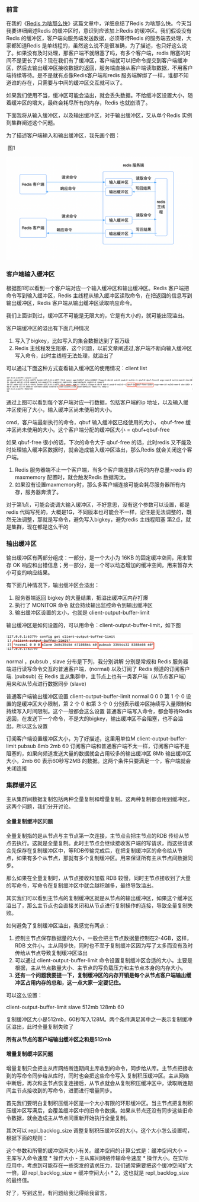 ### 前言

在我的《[Redis 为啥那么快](https://blog.csdn.net/xingjigongsi/article/details/136489988?spm=1001.2014.3001.5502)》这篇文章中，详细总结了Redis 为啥那么快。今天当我要详细阐述Redis 的缓冲区时，意识到应该加上Redis 的缓冲区。我们假设没有Redis 的缓冲区，客户端向服务端发送数据，必须等待Redis 的服务端去处理，大家都知道Redis 是单线程的，虽然这么说不是很准确，为了描述，也只好这么说了。如果没有及时处理，那客户端不就阻塞了吗，有多个客户端，redis 阻塞的时间不是更长了吗？现在我们有了缓冲区，客户端就可以把命令提交到客户端缓冲区，然后去输出缓冲区接收数据的返回，服务端直接从客户端读取数据，不用客户端持续等待。是不是就有点像Redis客户端和redis 服务端解绑了一样，谁都不知道谁的存在，只需要与中间的缓冲区交互就可以了。

如果我们使用不当，缓冲区可能会溢出，就会丢失数据。不给缓冲区设置大小，随着缓冲区的增大，最终会耗尽所有的内存，Redis 也就崩溃了。

下面我将从输入缓冲区，以及输出缓冲区，对于输出缓冲区，又从单个Redis 实例 到集群阐述这个问题。

为了描述客户端输入和输出缓冲区，我先画个图：

​										图1

<img src="../images/redis-buffer1.png" alt="image-20240311124304842" style="zoom:50%;" />

### 客户端输入缓冲区

根据图1可以看到一个客户端对应一个输入缓冲区和输出缓冲区。Redis 客户端把命令写到输入缓冲区，Redis 主线程从输入缓冲区读取命令，在把返回的信息写到输出缓冲区，Redis 客户端从输出缓冲区读取响应命令。

我们上面讲到过，缓冲区不可能是无限大的，它是有大小的，就可能出现溢出。

客户端缓冲区的溢出有下面几种情况

1. 写入了bigkey，比如写入的集合数据达到了百万级
2. Redis 主线程发生阻塞，这个问题，以前文章阐述过,客户端不断向输入缓冲区写入命令，此时主线程无法处理，就溢出了

可以通过下面这种方式查看输入缓冲区的使用情况：client list 

![image-20240311120420835](../images/redis-buffer2.png)

通过上图可以看到每个客户端对应一行数据，包括客户端的ip 地址，以及输入缓冲区使用了大小，输入缓冲区尚未使用的大小。

cmd，客户端最新执行的命令，qbuf 输入缓冲区已经使用的大小， qbuf-free 缓冲区尚未使用的大小。这个客户端分配的缓冲区大小 = qbuf+qbuf-free 

如果 qbuf-free  很小的话，下次的命令大于 qbuf-free 的话，此时redis 又不能及时处理输入缓冲区数据时，就会造成输入缓冲区溢出，那么Redis 就会关闭这个客户端。

1. Redis 服务器端不止一个客户端，当多个客户端连接占用的内存总量>redis 的 maxmemory 配置时，就会触发Redis 数据淘汰。
2. 如果没有设置maxmemory时，那么多客户端连接可能会耗尽服务器所有内存，服务器奔溃了。

对于第1点，可能会说调大输入缓冲区，不好意思，没有这个参数可以设置，都是redis 代码写死的，大概是1G，不同版本也可能会不一样，记住是无法调整的，既然无法调整，那就是写命令，避免写入bigkey，避免redis 主线程阻塞
第2点，就是集群，现在都是这么干的

### 输出缓冲区

输出缓冲区有两部分组成：一部分，是一个大小为 16KB 的固定缓冲空间，用来暂存 OK 响应和出错信息；另一部分，是一个可以动态增加的缓冲空间，用来暂存大小可变的响应结果。

有下面几种情况下，输出缓冲区会溢出：

1. 服务器端返回 bigkey 的大量结果，把溢出缓冲区内存打爆
2. 执行了 MONITOR 命令 就会持续输出监控命令到输出缓冲区
3. 输出缓冲区设置的太小，也就是 client-output-buffer-limit

输出缓冲区是如何设置的，可以用命令：client-output-buffer-limit，如下图

![image-20240311123534145](../images/redis-buffer3.png)

normal ，pubsub , slave 分布是下列，我分别讲解
分别是常规和 Redis 服务器端进行读写命令交互的普通客户端，(normal)
以及订阅了 Redis 频道的订阅客户端. (pubsub)
在 Redis 主从集群中，主节点上也有一类客户端（从节点客户端）用来和从节点进行数据同步 (slave)

普通客户端输出缓冲区设置
client-output-buffer-limit normal 0 0 0 
第 1 个 0 设置的是缓冲区大小限制，第 2 个 0 和第 3 个 0 分别表示缓冲区持续写入量限制和持续写入时间限制。这个一般都会这么设置
普通客户端写入命令，都会等待Redis 返回，在发送下一个命令，不是大的bigkey，输出缓冲区不会阻塞，也不会溢出。所以这么设置

订阅客户端设置缓冲区大小，为了好描述，这里用单位M
client-output-buffer-limit pubsub 8mb 2mb 60
订阅客户端和普通客户端不太一样，订阅客户端不是阻塞的，如果向频道发送大量的数据就会占用较多的输出缓冲区
8Mb 输出缓冲区大小，2mb 60 表示60秒写2MB 的数据。这两个条件只要满足一个，客户端就会关闭连接

### 集群缓冲区

主从集群间数据复制包括两种全量复制和增量复制。这两种复制都会用到缓冲区，这两个问题，我们分开讨论。

#### 全量复制缓冲区问题

全量复制指的是从节点与主节点第一次连接，主节点会把主节点的RDB 传给从节点去执行。这就是全量复制。此时主节点会继续接收客户端的写请求，而这些请求会先保存在复制缓冲区中，等RDB传输完成后，在把复制缓冲区的命令给从节点，如果有多个从节点，那就有多个复制缓冲区。用来保证所有主从节点间数据同步。

那么如果在全量复制时，从节点接收和加载 RDB 较慢，同时主节点接收到了大量的写命令，写命令在复制缓冲区中就会越积越多，最终导致溢出。

其实我们可以看到主节点的复制缓冲区就是从节点的输出缓冲区，如果这个缓冲区溢出了，那么主节点也会直接关闭和从节点进行复制操作的连接，导致全量复制失败。

如何避免了复制缓冲区溢出，我感觉有两点：

1. 控制主节点保存数据量的大小，一般会把主节点数据量控制在2-4GB，这样，RDB 文件小，主从同步快，同时也不至于复制缓冲区因为写了太多而没有及时传给从节点导致复制缓冲区溢出
2. 可以通过 client-output-buffer-limit 命令设置复制缓冲区合适的大小。主要是根据，主从节点数量大小、主节点的写负载压力和主节点本身的内存大小。
3. **还有一个问题我要提一下，复制缓冲区的内存开销是每个从节点客户端输出缓冲区占用内存的总和，这一点大家一定要记住。**

可以这么设置：

client-output-buffer-limit slave 512mb 128mb 60

复制缓冲区大小是512mb，60秒写入128M。两个条件满足其中之一表示复制缓冲区溢出，此时全量复制失败了

**所有从节点的客户端输出缓冲区之和是512mb**

#### 增量复制缓冲区问题

增量复制只会把主从库网络断连期间主库收到的命令，同步给从库。主节点把接收到的写命令同步给从库时，同时也会把这些命令写入
复制积压缓冲区。主从网络中断后，再次和主节点恢复连接后，从节点就会从复制积压缓冲区中，读取断连期间主节点接收到的写命令，进而进行增量同步。

首先我们要明白复制积压缓冲区是一个大小有限的环形缓冲区。当主节点把复制积压缓冲区写满后，会覆盖缓冲区中的旧命令数据。如果从节点还没有同步这些旧命令数据，就会造成主从节点间重新开始执行全量复制。

其次可以 repl_backlog_size 调整复制积压缓冲区的大小，这个大小怎么设置呢，根据下面的规则：

这个参数和所需的缓冲空间大小有关。缓冲空间的计算公式是：缓冲空间大小 = 主库写入命令速度 * 操作大小 - 主从库间网络传输命令速度 * 操作大小。在实际应用中，考虑到可能存在一些突发的请求压力，我们通常需要把这个缓冲空间扩大一倍，即 repl_backlog_size = 缓冲空间大小 * 2，这也就是 repl_backlog_size 的最终值。

好了，写到这里，有问题给我记得给我留言。

